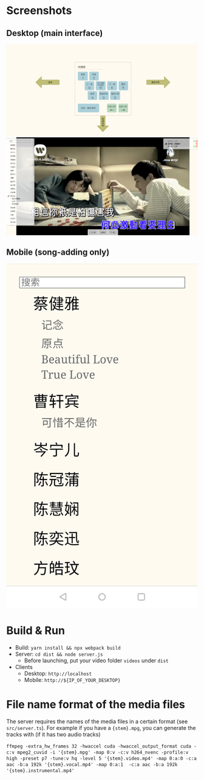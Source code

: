 # Screenshots
## Desktop (main interface)
![screenshot1](screenshots/screenshot1.png)
![screenshot2](screenshots/screenshot2.png)
## Mobile (song-adding only)
![mobile_screenshot](screenshots/mobile_screenshot.jpg)

# Build & Run
* Build: `yarn install && npx webpack build`
* Server: `cd dist && node server.js`
  * Before launching, put your video folder `videos` under `dist`
* Clients
  * Desktop: `http://localhost`
  * Mobile: `http://${IP_OF_YOUR_DESKTOP}`

# File name format of the media files
The server requires the names of the media files in a certain format (see `src/server.ts`). For example if you have a `{stem}.mpg`, you can generate the tracks with (if it has two audio tracks)

```
ffmpeg -extra_hw_frames 32 -hwaccel cuda -hwaccel_output_format cuda -c:v mpeg2_cuvid -i '{stem}.mpg' -map 0:v -c:v h264_nvenc -profile:v high -preset p7 -tune:v hq -level 5 '{stem}.video.mp4' -map 0:a:0 -c:a aac -b:a 192k '{stem}.vocal.mp4' -map 0:a:1  -c:a aac -b:a 192k '{stem}.instrumental.mp4'
```